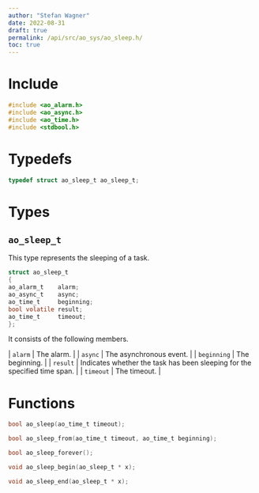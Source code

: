 ```yaml
---
author: "Stefan Wagner"
date: 2022-08-31
draft: true
permalink: /api/src/ao_sys/ao_sleep.h/
toc: true
---
```


# Include

```c
#include <ao_alarm.h>
#include <ao_async.h>
#include <ao_time.h>
#include <stdbool.h>
```

# Typedefs

```c
typedef struct ao_sleep_t ao_sleep_t;
```

# Types

## `ao_sleep_t`

This type represents the sleeping of a task.

```c
struct ao_sleep_t
{
ao_alarm_t    alarm;
ao_async_t    async;
ao_time_t     beginning;
bool volatile result;
ao_time_t     timeout;
};
```

It consists of the following members.

| `alarm` | The alarm. |
| `async` | The asynchronous event. |
| `beginning` | The beginning. |
| `result` | Indicates whether the task has been sleeping for the specified time span. |
| `timeout` | The timeout. |

# Functions

```c
bool ao_sleep(ao_time_t timeout);
```

```c
bool ao_sleep_from(ao_time_t timeout, ao_time_t beginning);
```

```c
bool ao_sleep_forever();
```

```c
void ao_sleep_begin(ao_sleep_t * x);
```

```c
void ao_sleep_end(ao_sleep_t * x);
```

